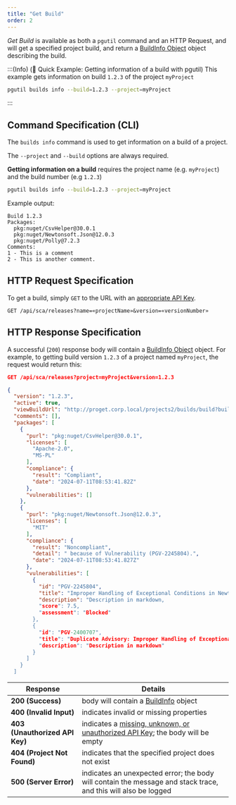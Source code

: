 ```yaml
---
title: "Get Build"
order: 2
---
```


*Get Build* is available as both a `pgutil` command and an HTTP Request, and will get a specified project build, and return a [BuildInfo Object](/docs/proget/reference-api/proget-api-sca#buildinfo-object) object describing the build.

:::(Info) (🚀 Quick Example: Getting information of a build with pgutil)
This example gets information on build `1.2.3` of the project `myProject`

```bash
pgutil builds info --build=1.2.3 --project=myProject 
```
:::

## Command Specification (CLI)
The `builds info` command is used to get information on a build of a project.

The `--project` and `--build` options are always required.

**Getting information on a build** requires the project name (e.g. `myProject`) and the build number (e.g `1.2.3`)
```bash
pgutil builds info --build=1.2.3 --project=myProject 
```

Example output:

```plaintext
Build 1.2.3
Packages:
  pkg:nuget/CsvHelper@30.0.1
  pkg:nuget/Newtonsoft.Json@12.0.3
  pkg:nuget/Polly@7.2.3
Comments:
1 - This is a comment
2 - This is another comment.
```


## HTTP Request Specification
To get a build, simply `GET` to the URL with an [appropriate API Key](/docs/proget/reference-api/proget-api-sca#authentication).

```plaintext
GET /api/sca/releases?name=«projectName»&version=«versionNumber»
```

## HTTP Response Specification

A successful (`200`) response body will contain a [BuildInfo Object](/docs/proget/reference-api/proget-api-sca#buildinfo-object) object. For example, to getting build version `1.2.3` of a project named `myProject`, the request would return this:

```json
GET /api/sca/releases?project=myProject&version=1.2.3

{
  "version": "1.2.3",
  "active": true,
  "viewBuildUrl": "http://proget.corp.local/projects2/builds/build?buildId=3",
  "comments": [],
  "packages": [
    {
      "purl": "pkg:nuget/CsvHelper@30.0.1",
      "licenses": [
        "Apache-2.0",
        "MS-PL"
      ],
      "compliance": {
        "result": "Compliant",
        "date": "2024-07-11T08:53:41.82Z"
      },
      "vulnerabilities": []
    },
    {
      "purl": "pkg:nuget/Newtonsoft.Json@12.0.3",
      "licenses": [
        "MIT"
      ],
      "compliance": {
        "result": "Noncompliant",
        "detail": " because of Vulnerability (PGV-2245804).",
        "date": "2024-07-11T08:53:41.827Z"
      },
      "vulnerabilities": [
        {
          "id": "PGV-2245804",
          "title": "Improper Handling of Exceptional Conditions in Newtonsoft.Json",
          "description": "Description in markdown,
          "score": 7.5,
          "assessment": "Blocked"
        },
        {
          "id": "PGV-2400707",
          "title": "Duplicate Advisory: Improper Handling of Exceptional Conditions in Newtonsoft.Json",
          "description": "Description in markdown"
        }
      ]
    }
  ]
```

| Response | Details |
| --- | --- |
| **200 (Success)** | body will contain a [BuildInfo](/docs/proget/reference-api/proget-api-sca#buildinfo-object) object |
| **400 (Invalid Input)** | indicates invalid or missing properties |
| **403 (Unauthorized API Key)** | indicates a [missing, unknown, or unauthorized API Key](/docs/proget/reference-api/proget-api-sca#authentication); the body will be empty |
| **404 (Project Not Found)** | indicates that the specified project does not exist | 
| **500 (Server Error)** | indicates an unexpected error; the body will contain the message and stack trace, and this will also be logged |